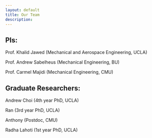 ```yaml
---
layout: default
title: Our Team
description: 
---
```


## PIs:
Prof. Khalid Jawed (Mechanical and Aerospace Engineering, UCLA)

Prof. Andrew Sabelheus (Mechanical Engineering, BU)

Prof. Carmel Majidi (Mechanical Engineering, CMU)

## Graduate Researchers:

Andrew Choi (4th year PhD, UCLA)

Ran (3rd year PhD, UCLA)

Anthony (Postdoc, CMU)

Radha Lahoti (1st year PhD, UCLA)
